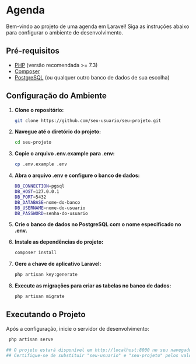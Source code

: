 # Agenda

Bem-vindo ao projeto de uma agenda em Laravel! Siga as instruções abaixo para configurar o ambiente de desenvolvimento.

## Pré-requisitos

- [PHP](https://www.php.net/) (versão recomendada >= 7.3)
- [Composer](https://getcomposer.org/)
- [PostgreSQL](https://www.postgresql.org/) (ou qualquer outro banco de dados de sua escolha)

## Configuração do Ambiente

1. **Clone o repositório:**

   ```bash
   git clone https://github.com/seu-usuario/seu-projeto.git

2. **Navegue até o diretório do projeto:**

   ```bash
   cd seu-projeto

3. **Copie o arquivo .env.example para .env:**

   ```bash
   cp .env.example .env

4. **Abra o arquivo .env e configure o banco de dados:**

   ```bash
   DB_CONNECTION=pgsql
   DB_HOST=127.0.0.1
   DB_PORT=5432
   DB_DATABASE=nome-do-banco
   DB_USERNAME=nome-do-usuario
   DB_PASSWORD=senha-do-usuario

5. **Crie o banco de dados no PostgreSQL com o nome especificado no .env.**

6. **Instale as dependências do projeto:**
   ```bash
   composer install

7. **Gere a chave de aplicativo Laravel:**
   ```bash
   php artisan key:generate

8. **Execute as migrações para criar as tabelas no banco de dados:**
   ```bash
   php artisan migrate

## Executando o Projeto

Após a configuração, inicie o servidor de desenvolvimento:

   ```bash
    php artisan serve

## O projeto estará disponível em http://localhost:8000 no seu navegador.
## Certifique-se de substituir "seu-usuario" e "seu-projeto" pelos valores reais do seu repositório.

